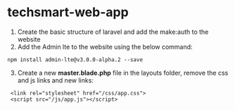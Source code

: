 # techsmart-web-app
1. Create the basic structure of laravel and add the make:auth to the website 
2. Add the Admin lte to the website using the below command:
```
npm install admin-lte@v3.0.0-alpha.2 --save
```
3. Create a new __master.blade.php__ file in the layouts folder, remove the css and js links and new links:

```
 <link rel="stylesheet" href="/css/app.css">
 <script src="/js/app.js"></script>

```
